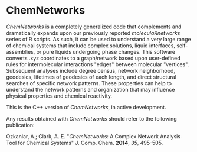 # ChemNetworks

*ChemNetworks* is a completely generalized code that complements and dramatically expands upon our previously reported *moleculaRnetworks* series of R scripts. As such, it can be used to understand a very large range of chemical systems that include complex solutions, liquid interfaces, self-assemblies, or pure liquids undergoing phase changes. This software converts .xyz coordinates to a graph/network based upon user-defined rules for intermolecular interactions "edges" between molecular "vertices". Subsequent analyses include degree census, network neighborhood, geodesics, lifetimes of geodesics of each length, and direct structural searches of specific network patterns. These properties can help to understand the network patterns and organization that may influence physical properties and chemical reactivity.

This is the C++ version of *ChemNetworks*, in active development.

Any results obtained with *ChemNetworks* should refer to the following publication:

Ozkanlar, A.; Clark, A. E. "*ChemNetworks*: A Complex Network Analysis Tool for Chemical Systems" J. Comp. Chem. **2014**, *35*, 495-505.
